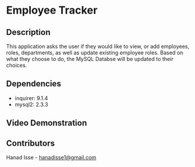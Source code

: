 # Employee Tracker

## Description
This application asks the user if they would like to view, or add employees, roles, departments, as well as update existing employee roles. Based on what they choose to do, the MySQL Databse will be updated to their choices.

## Dependencies
* inquirer: 9.1.4
* mysql2: 2.3.3

## Video Demonstration

## Contributors
Hanad Isse - hanadisse1@gmail.com